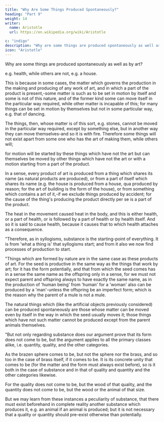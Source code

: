 ```yaml
---
title: "Why Are Some Things Produced Spontaneously?"
heading: "Part 9"
weight: 14
writer:
  name: Aristotle 
  url: https://en.wikipedia.org/wiki/Aristotle

c: "indigo"
description: "Why are some things are produced spontaneously as well as by art?"
icon: "Aristotle"
---
```



Why are some things are produced spontaneously as well as by art?

e.g. health, while others are not, e.g. a house. 

This is because in some cases, the matter which governs the production in the making and producing of any work of art, and in which a part of the product is present,-some matter is such as to be set in motion by itself and some is not of this nature, and of the former kind some can move itself in the particular way required, while other matter is incapable of this; for many things can be set in motion by themselves but not in some particular way, e.g. that of dancing. 

The things, then, whose matter is of this sort, e.g. stones, cannot be moved in the particular way required, except by something else, but in another way they can move themselves-and so it is with fire. Therefore some things will not exist apart from some one who has the art of making them, while others will;

for motion will be started by these things which have not the art but can themselves be moved by other things which have not the art or with a motion starting from a part of the product.

In a sense, every product of art is produced from a thing which shares its name (as natural products are produced), or from a part of itself which shares its name (e.g. the house is produced from a house, qua produced by reason; for the art of building is the form of the house), or from something which contains a art of it,-if we exclude things produced by accident; for the cause of the thing's producing the product directly per se is a part of the product. 

The heat in the movement caused heat in the body, and this is either health, or a part of health, or is followed by a part of health or by health itself. And so it is said to cause health, because it causes that to which health attaches as a consequence.

"Therefore, as in syllogisms, substance is the starting-point of everything. It is from 'what a thing is' that syllogisms start; and from it also we now find processes of production to start.

"Things which are formed by nature are in the same case as these products of art. For the seed is productive in the same way as the things that work by art; for it has the form potentially, and that from which the seed comes has in a sense the same name as the offspring only in a sense, for we must not expect parent and offspring always to have exactly the same name, as in the production of 'human being' from 'human' for a 'woman' also can be produced by a 'man'-unless the offspring be an imperfect form; which is the reason why the parent of a mule is not a mule. 

The natural things which (like the artificial objects previously considered) can be produced spontaneously are those whose matter can be moved even by itself in the way in which the seed usually moves it; those things which have not such matter cannot be produced except from the parent animals themselves.

"But not only regarding substance does our argument prove that its form does not come to be, but the argument applies to all the primary classes alike, i.e. quantity, quality, and the other categories. 

As the brazen sphere comes to be, but not the sphere nor the brass, and so too in the case of brass itself, if it comes to be. It is its concrete unity that comes to be (for the matter and the form must always exist before), so is it both in the case of substance and in that of quality and quantity and the other categories likewise.

For the quality does not come to be, but the wood of that quality, and the quantity does not come to be, but the wood or the animal of that size.

But we may learn from these instances a peculiarity of substance, that there must exist beforehand in complete reality another substance which produces it, e.g. an animal if an animal is produced; but it is not necessary that a quality or quantity should pre-exist otherwise than potentially.